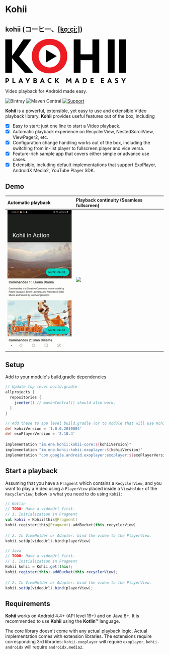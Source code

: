 # Kohii

## kohii (コーヒー、[[ko̞ːçiː]](https://en.wiktionary.org/wiki/%E3%82%B3%E3%83%BC%E3%83%92%E3%83%BC))

<img src="art/kohii.png?raw=true" alt="Kohii" width="384">

Video playback for Android made easy.

![Bintray](https://img.shields.io/bintray/v/eneimlabs/kohii/kohii-core)
![Maven Central](https://img.shields.io/maven-central/v/im.ene.kohii/kohii-core)
[![Support](https://yourdonation.rocks/images/badge.svg)](https://github.com/sponsors/eneim)

**Kohii** is a powerful, extensible, yet easy to use and extensible Video playback library. **Kohii** provides useful features out of the box, including

- [x] Easy to start: just one line to start a Video playback.
- [x] Automatic playback experience on RecyclerView, NestedScrollView, ViewPager2, etc.
- [x] Configuration change handling works out of the box, including the switching from in-list player to fullscreen player and vice versa.
- [x] Feature-rich sample app that covers either simple or advance use cases.
- [x] Extensible, including default implementations that support ExoPlayer, AndroidX Media2, YouTube Player SDK.

## Demo

| Automatic playback| Playback continuity (Seamless fullscreen)|
| :- |:- |
| <img src="./art/kohii_demo_2.gif" width="216"/> | <img src="./art/kohii_demo_3.gif" width="468"/> |

## Setup

Add to your module's build.gradle dependencies

```groovy
// Update top level build.gradle
allprojects {
  repositories {
    jcenter() // mavenCentral() should also work.
  }
}
```

```groovy
// Add these to app level build.gradle (or to module that will use Kohii)
def kohiiVersion = '1.0.0.2010004'
def exoPlayerVersion = '2.10.4'

implementation "im.ene.kohii:kohii-core:${kohiiVersion}"
implementation "im.ene.kohii:kohii-exoplayer:${kohiiVersion}"
implementation "com.google.android.exoplayer:exoplayer:${exoPlayerVersion}"
```

## Start a playback

Assuming that you have a `Fragment` which contains a `RecyclerView`, and you want to play a Video using a `PlayerView` placed inside a `ViewHolder` of the `RecyclerView`, below is what you need to do using `Kohii`:

```Kotlin tab=
// Kotlin
// TODO: Have a videoUrl first.
// 1. Initialization in Fragment
val kohii = Kohii[this@Fragment]
kohii.register(this@Fragment).addBucket(this.recyclerView)

// 2. In ViewHolder or Adapter: bind the video to the PlayerView.
kohii.setUp(videoUrl).bind(playerView)
```

```Java tab=
// Java
// TODO: Have a videoUrl first.
// 1. Initialization in Fragment
Kohii kohii = Kohii.get(this);
kohii.register(this).addBucket(this.recyclerView);

// 2. In ViewHolder or Adapter: bind the video to the PlayerView.
kohii.setUp(videoUrl).bind(playerView);
```

## Requirements

**Kohii** works on Android 4.4+ (API level 19+) and on Java 8+. It is recommended to use **Kohii** using the **Kotlin&trade;** language.

The core library doesn't come with any actual playback logic. Actual implementation comes with extension libraries. The extensions require corresponding 3rd libraries: `kohii-exoplayer` will require `exoplayer`, `kohii-androidx` will require `androidx.media2`.
